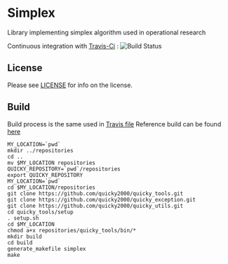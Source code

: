 Simplex
==========

Library implementing simplex algorithm used in operational research

Continuous integration with [Travis-Ci](https://travis-ci.com/quicky2000/simplex) : ![Build Status](https://travis-ci.com/quicky2000/simplex.svg?branch=master)

License
-------
Please see [LICENSE](LICENSE) for info on the license.

Build
-----

Build process is the same used in [Travis file](.travis.yml)
Reference build can be found [here](https://travis-ci.com/quicky2000/simplex)

```
MY_LOCATION=`pwd`
mkdir ../repositories
cd ..
mv $MY_LOCATION repositories
QUICKY_REPOSITORY=`pwd`/repositories
export QUICKY_REPOSITORY
MY_LOCATION=`pwd`
cd $MY_LOCATION/repositories
git clone https://github.com/quicky2000/quicky_tools.git
git clone https://github.com/quicky2000/quicky_exception.git
git clone https://github.com/quicky2000/quicky_utils.git
cd quicky_tools/setup
. setup.sh
cd $MY_LOCATION
chmod a+x repositories/quicky_tools/bin/*
mkdir build
cd build
generate_makefile simplex 
make
```



